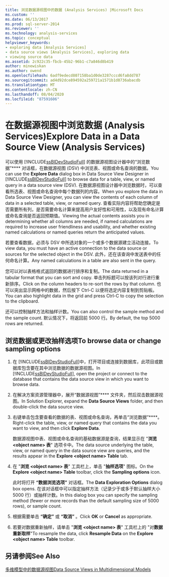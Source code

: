 ```yaml
---
title: 浏览数据源视图中的数据 (Analysis Services) |Microsoft Docs
ms.custom: ''
ms.date: 06/13/2017
ms.prod: sql-server-2014
ms.reviewer: ''
ms.technology: analysis-services
ms.topic: conceptual
helpviewer_keywords:
- exploring data [Analysis Services]
- data source views [Analysis Services], exploring data
- viewing source data
ms.assetid: 2c922c35-fbcb-45b2-96b1-c7a846d8b419
author: minewiskan
ms.author: owend
ms.openlocfilehash: 6adf9edecd807158ba1d0de3287cccd6fa8dd787
ms.sourcegitcommit: ad4d92dce894592a259721a1571b1d8736abacdb
ms.translationtype: MT
ms.contentlocale: zh-CN
ms.lasthandoff: 08/04/2020
ms.locfileid: "87591606"
---
```

# <a name="explore-data-in-a-data-source-view-analysis-services"></a><span data-ttu-id="04e72-102">在数据源视图中浏览数据 (Analysis Services)</span><span class="sxs-lookup"><span data-stu-id="04e72-102">Explore Data in a Data Source View (Analysis Services)</span></span>
  <span data-ttu-id="04e72-103">可以使用 [!INCLUDE[ssBIDevStudioFull](../../includes/ssbidevstudiofull-md.md)] 的数据源视图设计器中的“浏览数据”\*\*\*\* 对话框，在数据源视图 (DSV) 中浏览表、视图或命名查询的数据。</span><span class="sxs-lookup"><span data-stu-id="04e72-103">You can use the **Explore Data** dialog box in Data Source View Designer in [!INCLUDE[ssBIDevStudioFull](../../includes/ssbidevstudiofull-md.md)] to browse data for a table, view, or named query in a data source view (DSV).</span></span> <span data-ttu-id="04e72-104">在数据源视图设计器中浏览数据时，可以查看所选表、视图或命名查询中每个数据列的内容。</span><span class="sxs-lookup"><span data-stu-id="04e72-104">When you explore the data in Data Source View Designer, you can view the contents of each column of data in a selected table, view, or named query.</span></span> <span data-ttu-id="04e72-105">查看实际内容将帮助您确定是否需要所有列，是否需要命名计算来提高用户友好性和可用性，以及现有命名计算或命名查询是否返回预期值。</span><span class="sxs-lookup"><span data-stu-id="04e72-105">Viewing the actual contents assists you in determining whether all columns are needed, if named calculations are required to increase user friendliness and usability, and whether existing named calculations or named queries return the anticipated values.</span></span>  
  
 <span data-ttu-id="04e72-106">若要查看数据，必须与 DSV 中所选对象的一个或多个数据源建立活动连接。</span><span class="sxs-lookup"><span data-stu-id="04e72-106">To view data, you must have an active connection to the data source or sources for the selected object in the DSV.</span></span> <span data-ttu-id="04e72-107">此外，还在该查询中发送表中的任何命名计算。</span><span class="sxs-lookup"><span data-stu-id="04e72-107">Any named calculations in a table are also sent in the query.</span></span>  
  
 <span data-ttu-id="04e72-108">您可以对以表格格式返回的数据进行排序和复制。</span><span class="sxs-lookup"><span data-stu-id="04e72-108">The data returned in a tabular format that you can sort and copy.</span></span> <span data-ttu-id="04e72-109">单击列标题可以按该列对行进行重新排序。</span><span class="sxs-lookup"><span data-stu-id="04e72-109">Click on the column headers to re-sort the rows by that column.</span></span> <span data-ttu-id="04e72-110">也可以突出显示网格中的数据，然后按下 Ctrl-C 以便将选定内容复制到剪贴板。</span><span class="sxs-lookup"><span data-stu-id="04e72-110">You can also highlight data in the grid and press Ctrl-C to copy the selection to the clipboard.</span></span>  
  
 <span data-ttu-id="04e72-111">还可以控制抽样方法和抽样计数。</span><span class="sxs-lookup"><span data-stu-id="04e72-111">You can also control the sample method and the sample count.</span></span> <span data-ttu-id="04e72-112">默认情况下，将返回前 5000 行。</span><span class="sxs-lookup"><span data-stu-id="04e72-112">By default, the top 5000 rows are returned.</span></span>  
  
## <a name="to-browse-data-or-change-sampling-options"></a><span data-ttu-id="04e72-113">浏览数据或更改抽样选项</span><span class="sxs-lookup"><span data-stu-id="04e72-113">To browse data or change sampling options</span></span>  
  
1.  <span data-ttu-id="04e72-114">在 [!INCLUDE[ssBIDevStudioFull](../../includes/ssbidevstudiofull-md.md)]中，打开项目或连接到数据库，此项目或数据库包含要在其中浏览数据的数据源视图。</span><span class="sxs-lookup"><span data-stu-id="04e72-114">In [!INCLUDE[ssBIDevStudioFull](../../includes/ssbidevstudiofull-md.md)], open the project or connect to the database that contains the data source view in which you want to browse data.</span></span>  
  
2.  <span data-ttu-id="04e72-115">在解决方案资源管理器中，展开“数据源视图”\*\*\*\* 文件夹，然后双击数据源视图。</span><span class="sxs-lookup"><span data-stu-id="04e72-115">In Solution Explorer, expand the **Data Source Views** folder, and then double-click the data source view.</span></span>  
  
3.  <span data-ttu-id="04e72-116">右键单击包含要查看的数据的表、视图或命名查询，再单击“浏览数据”\*\*\*\*。</span><span class="sxs-lookup"><span data-stu-id="04e72-116">Right-click the table, view, or named query that contains the data you want to view, and then click **Explore Data**.</span></span>  
  
     <span data-ttu-id="04e72-117">数据源视图中表、视图或命名查询的基础数据源是查询，结果显示在 "**浏览 \<object name> 表**" 选项卡中。</span><span class="sxs-lookup"><span data-stu-id="04e72-117">The data source underlying the table, view, or named query in the data source view are queries, and the results appear in the **Explore \<object name> Table** tab.</span></span>  
  
4.  <span data-ttu-id="04e72-118">在 "**浏览 \<object name> 表**" 工具栏上，单击 "**抽样选项**" 图标。</span><span class="sxs-lookup"><span data-stu-id="04e72-118">On the **Explore \<object name> Table** toolbar, click the **Sampling options** icon.</span></span>  
  
     <span data-ttu-id="04e72-119">此时将打开 **“数据浏览选项”** 对话框。</span><span class="sxs-lookup"><span data-stu-id="04e72-119">The **Data Exploration Options** dialog box opens.</span></span> <span data-ttu-id="04e72-120">在该对话框中可以指定抽样方法（记录少于或多于默认抽样大小 5000 行）或抽样计数。</span><span class="sxs-lookup"><span data-stu-id="04e72-120">In this dialog box you can specify the sampling method (fewer or more records than the default sampling size of 5000 rows), or sample count.</span></span>  
  
5.  <span data-ttu-id="04e72-121">根据需要单击 **“确定”** 或 **“取消”** 。</span><span class="sxs-lookup"><span data-stu-id="04e72-121">Click **OK** or **Cancel** as appropriate.</span></span>  
  
6.  <span data-ttu-id="04e72-122">若要对数据重新抽样，请单击 "**浏览 \<object name> 表**" 工具栏上的 "对**数据重新取样**"</span><span class="sxs-lookup"><span data-stu-id="04e72-122">To resample the data, click **Resample Data** on the **Explore \<object name> Table** toolbar.</span></span>  
  
## <a name="see-also"></a><span data-ttu-id="04e72-123">另请参阅</span><span class="sxs-lookup"><span data-stu-id="04e72-123">See Also</span></span>  
 [<span data-ttu-id="04e72-124">多维模型中的数据源视图</span><span class="sxs-lookup"><span data-stu-id="04e72-124">Data Source Views in Multidimensional Models</span></span>](data-source-views-in-multidimensional-models.md)  
  
  
